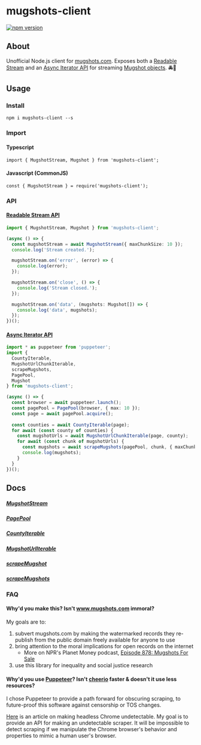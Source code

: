 # mugshots-client

[![npm version](https://badge.fury.io/js/mugshots-client.svg)](https://badge.fury.io/js/mugshots-client)

## About
Unofficial Node.js client for [mugshots.com](https://mugshots.com/).  Exposes both a [Readable Stream](https://nodejs.org/api/stream.html#stream_readable_streams) and an [Async Iterator API](https://developer.mozilla.org/en-US/docs/Web/JavaScript/Reference/Global_Objects/Symbol/asyncIterator) for streaming [Mugshot objects](https://github.com/agaricide/mugshots-client/blob/master/src/client/types/Mugshot.ts). 🚔👮

## Usage

### Install

`npm i mugshots-client --s`

### Import
#### Typescript

`import { MugshotStream, Mugshot } from 'mugshots-client';`


#### Javascript (CommonJS)

`const { MugshotStream } = require('mugshots-client');`

### API
#### [Readable Stream API](https://github.com/agaricide/mugshots-client/blob/master/examples/stream.ts)

```ts
import { MugshotStream, Mugshot } from 'mugshots-client';

(async () => {
  const mugshotStream = await MugshotStream({ maxChunkSize: 10 });
  console.log('Stream created.');

  mugshotStream.on('error', (error) => {
    console.log(error);
  });

  mugshotStream.on('close', () => {
    console.log('Stream closed.');
  });

  mugshotStream.on('data', (mugshots: Mugshot[]) => {
    console.log('data', mugshots);
  });
})();
```

#### [Async Iterator API](https://github.com/agaricide/mugshots-client/blob/master/examples/iterables.ts)

```ts
import * as puppeteer from 'puppeteer';
import {
  CountyIterable,
  MugshotUrlChunkIterable,
  scrapeMugshots,
  PagePool,
  Mugshot
} from 'mugshots-client';

(async () => {
  const browser = await puppeteer.launch();
  const pagePool = PagePool(browser, { max: 10 });
  const page = await pagePool.acquire();
 
  const counties = await CountyIterable(page);
  for await (const county of counties) {
    const mugshotUrls = await MugshotUrlChunkIterable(page, county);
    for await (const chunk of mugshotUrls) {
      const mugshots = await scrapeMugshots(pagePool, chunk, { maxChunkSize: 20 });
      console.log(mugshots);
    }
  }
})();
```

## Docs

##### [MugshotStream](https://github.com/agaricide/mugshots-client/blob/master/docs/modules/_client_mugshots_mugshotstream_.md)
##### [PagePool](https://github.com/agaricide/mugshots-client/blob/master/docs/modules/_client_utils_pagepool_.md)
##### [CountyIterable](https://github.com/agaricide/mugshots-client/blob/master/docs/modules/_client_counties_countyiterable_.md)
##### [MugshotUrlIterable](https://github.com/agaricide/mugshots-client/blob/master/docs/modules/_client_mugshots_mugshoturliterable_.md)
##### [scrapeMugshot](https://github.com/agaricide/mugshots-client/blob/master/docs/modules/_client_mugshots_scrapemugshot_.md)
##### [scrapeMugshots](https://github.com/agaricide/mugshots-client/blob/master/docs/modules/_client_mugshots_scrapemugshots_.md)

### FAQ

#### Why'd you make this? Isn't www.mugshots.com immoral?

My goals are to:
1.  subvert mugshots.com by making the watermarked records they re-publish from the public domain freely available for anyone to use
2.  bring attention to the moral implications for open records on the internet
    - More on NPR's Planet Money podcast, [Episode 878: Mugshots For Sale](https://www.npr.org/sections/money/2018/11/23/670149449/episode-878-mugshots-for-sale)
3.  use this library for inequality and social justice research

#### Why'd you use [Puppeteer](https://github.com/GoogleChrome/puppeteer)?  Isn't [cheerio](https://github.com/cheeriojs/cheerio) faster & doesn't it use less resources?

I chose Puppeteer to provide a path forward for obscuring scraping, to future-proof this software against censorship or TOS changes.

[Here](https://intoli.com/blog/making-chrome-headless-undetectable/) is an article on making headless Chrome undetectable. My goal is to provide an API for making an undetectable scraper. It will be impossible to detect scraping if we manipulate the Chrome browser's behavior and properties to mimic a human user's browser.
